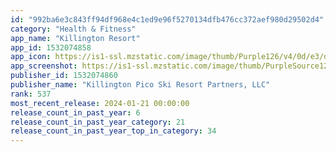```yaml
---
id: "992ba6e3c843ff94df968e4c1ed9e96f5270134dfb476cc372aef980d29502d4"
category: "Health & Fitness"
app_name: "Killington Resort"
app_id: 1532074858
app_icon: https://is1-ssl.mzstatic.com/image/thumb/Purple126/v4/0d/e3/d6/0de3d6a7-9bf7-a65c-2a7e-d617d9d9f6ef/AppIcon-0-0-1x_U007emarketing-0-5-0-85-220.png/1024x1024bb.png
app_screenshot: https://is1-ssl.mzstatic.com/image/thumb/PurpleSource126/v4/35/c8/1b/35c81bb9-f0c1-ba5c-c4db-a8474454acbe/0316d1f9-ebc1-41d0-8e53-d6ccabd7b45e_563356384-iphone_6-5_homepage.png/1284x2778bb.png
publisher_id: 1532074860
publisher_name: "Killington Pico Ski Resort Partners, LLC"
rank: 537
most_recent_release: 2024-01-21 00:00:00
release_count_in_past_year: 6
release_count_in_past_year_category: 21
release_count_in_past_year_top_in_category: 34
---
```

